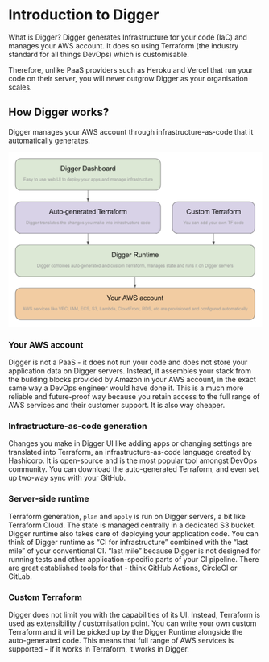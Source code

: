 # Introduction to Digger

What is Digger? Digger generates Infrastructure for your code (IaC) and manages your AWS account. It does so using Terraform (the industry standard for all things DevOps) which is customisable.

Therefore, unlike PaaS providers such as Heroku and Vercel that run your code on their server, you will never outgrow Digger as your organisation scales.

## How Digger works?

Digger manages your AWS account through infrastructure-as-code that it automatically generates.

![](.gitbook/assets/digger-how-it-works.png)

### Your AWS account

Digger is not a PaaS - it does not run your code and does not store your application data on Digger servers. Instead, it assembles your stack from the building blocks provided by Amazon in your AWS account, in the exact same way a DevOps engineer would have done it. This is a much more reliable and future-proof way because you retain access to the full range of AWS services and their customer support. It is also way cheaper.

### Infrastructure-as-code generation

Changes you make in Digger UI like adding apps or changing settings are translated into Terraform, an infrastructure-as-code language created by Hashicorp. It is open-source and is the most popular tool amongst DevOps community. You can download the auto-generated Terraform, and even set up two-way sync with your GitHub.

### Server-side runtime

Terraform generation, `plan` and `apply` is run on Digger servers, a bit like Terraform Cloud. The state is managed centrally in a dedicated S3 bucket. Digger runtime also takes care of deploying your application code. You can think of Digger runtime as “CI for infrastructure” combined with the “last mile” of your conventional CI. “last mile” because Digger is not designed for running tests and other application-specific parts of your CI pipeline. There are great established tools for that - think GitHub Actions, CircleCI or GitLab.

### Custom Terraform

Digger does not limit you with the capabilities of its UI. Instead, Terraform is used as extensibility / customisation point. You can write your own custom Terraform and it will be picked up by the Digger Runtime alongside the auto-generated code. This means that full range of AWS services is supported - if it works in Terraform, it works in Digger.
